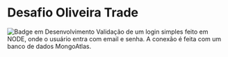 # Desafio Oliveira Trade 
![Badge em Desenvolvimento](http://img.shields.io/static/v1?label=STATUS&message=EM%20DESENVOLVIMENTO&color=GREEN&style=for-the-badge)
Validação de um login simples feito em NODE, onde o usuário entra com email e senha. A conexão é feita com um banco de dados MongoAtlas.
